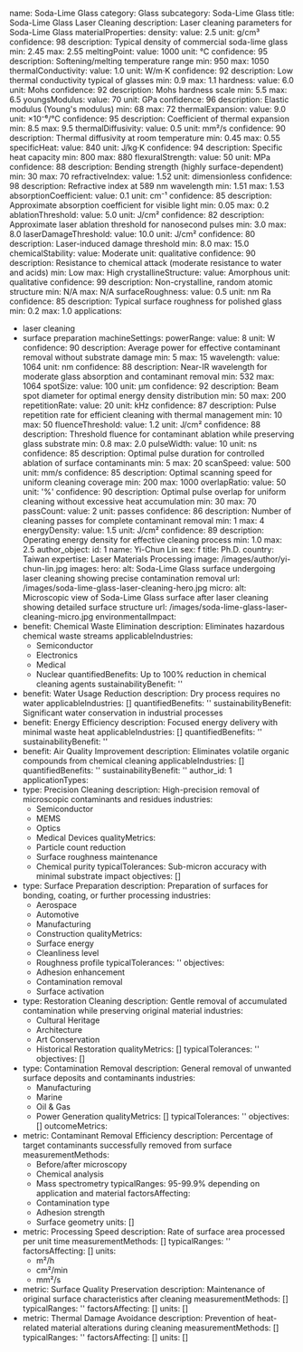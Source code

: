 name: Soda-Lime Glass
category: Glass
subcategory: Soda-Lime Glass
title: Soda-Lime Glass Laser Cleaning
description: Laser cleaning parameters for Soda-Lime Glass
materialProperties:
  density:
    value: 2.5
    unit: g/cm³
    confidence: 98
    description: Typical density of commercial soda-lime glass
    min: 2.45
    max: 2.55
  meltingPoint:
    value: 1000
    unit: °C
    confidence: 95
    description: Softening/melting temperature range
    min: 950
    max: 1050
  thermalConductivity:
    value: 1.0
    unit: W/m·K
    confidence: 92
    description: Low thermal conductivity typical of glasses
    min: 0.9
    max: 1.1
  hardness:
    value: 6.0
    unit: Mohs
    confidence: 92
    description: Mohs hardness scale
    min: 5.5
    max: 6.5
  youngsModulus:
    value: 70
    unit: GPa
    confidence: 96
    description: Elastic modulus (Young's modulus)
    min: 68
    max: 72
  thermalExpansion:
    value: 9.0
    unit: ×10⁻⁶/°C
    confidence: 95
    description: Coefficient of thermal expansion
    min: 8.5
    max: 9.5
  thermalDiffusivity:
    value: 0.5
    unit: mm²/s
    confidence: 90
    description: Thermal diffusivity at room temperature
    min: 0.45
    max: 0.55
  specificHeat:
    value: 840
    unit: J/kg·K
    confidence: 94
    description: Specific heat capacity
    min: 800
    max: 880
  flexuralStrength:
    value: 50
    unit: MPa
    confidence: 88
    description: Bending strength (highly surface-dependent)
    min: 30
    max: 70
  refractiveIndex:
    value: 1.52
    unit: dimensionless
    confidence: 98
    description: Refractive index at 589 nm wavelength
    min: 1.51
    max: 1.53
  absorptionCoefficient:
    value: 0.1
    unit: cm⁻¹
    confidence: 85
    description: Approximate absorption coefficient for visible light
    min: 0.05
    max: 0.2
  ablationThreshold:
    value: 5.0
    unit: J/cm²
    confidence: 82
    description: Approximate laser ablation threshold for nanosecond pulses
    min: 3.0
    max: 8.0
  laserDamageThreshold:
    value: 10.0
    unit: J/cm²
    confidence: 80
    description: Laser-induced damage threshold
    min: 8.0
    max: 15.0
  chemicalStability:
    value: Moderate
    unit: qualitative
    confidence: 90
    description: Resistance to chemical attack (moderate resistance to water and acids)
    min: Low
    max: High
  crystallineStructure:
    value: Amorphous
    unit: qualitative
    confidence: 99
    description: Non-crystalline, random atomic structure
    min: N/A
    max: N/A
  surfaceRoughness:
    value: 0.5
    unit: nm Ra
    confidence: 85
    description: Typical surface roughness for polished glass
    min: 0.2
    max: 1.0
applications:
- laser cleaning
- surface preparation
machineSettings:
  powerRange:
    value: 8
    unit: W
    confidence: 90
    description: Average power for effective contaminant removal without substrate
      damage
    min: 5
    max: 15
  wavelength:
    value: 1064
    unit: nm
    confidence: 88
    description: Near-IR wavelength for moderate glass absorption and contaminant
      removal
    min: 532
    max: 1064
  spotSize:
    value: 100
    unit: μm
    confidence: 92
    description: Beam spot diameter for optimal energy density distribution
    min: 50
    max: 200
  repetitionRate:
    value: 20
    unit: kHz
    confidence: 87
    description: Pulse repetition rate for efficient cleaning with thermal management
    min: 10
    max: 50
  fluenceThreshold:
    value: 1.2
    unit: J/cm²
    confidence: 88
    description: Threshold fluence for contaminant ablation while preserving glass
      substrate
    min: 0.8
    max: 2.0
  pulseWidth:
    value: 10
    unit: ns
    confidence: 85
    description: Optimal pulse duration for controlled ablation of surface contaminants
    min: 5
    max: 20
  scanSpeed:
    value: 500
    unit: mm/s
    confidence: 85
    description: Optimal scanning speed for uniform cleaning coverage
    min: 200
    max: 1000
  overlapRatio:
    value: 50
    unit: '%'
    confidence: 90
    description: Optimal pulse overlap for uniform cleaning without excessive heat
      accumulation
    min: 30
    max: 70
  passCount:
    value: 2
    unit: passes
    confidence: 86
    description: Number of cleaning passes for complete contaminant removal
    min: 1
    max: 4
  energyDensity:
    value: 1.5
    unit: J/cm²
    confidence: 89
    description: Operating energy density for effective cleaning process
    min: 1.0
    max: 2.5
author_object:
  id: 1
  name: Yi-Chun Lin
  sex: f
  title: Ph.D.
  country: Taiwan
  expertise: Laser Materials Processing
  image: /images/author/yi-chun-lin.jpg
images:
  hero:
    alt: Soda-Lime Glass surface undergoing laser cleaning showing precise contamination
      removal
    url: /images/soda-lime-glass-laser-cleaning-hero.jpg
  micro:
    alt: Microscopic view of Soda-Lime Glass surface after laser cleaning showing
      detailed surface structure
    url: /images/soda-lime-glass-laser-cleaning-micro.jpg
environmentalImpact:
- benefit: Chemical Waste Elimination
  description: Eliminates hazardous chemical waste streams
  applicableIndustries:
  - Semiconductor
  - Electronics
  - Medical
  - Nuclear
  quantifiedBenefits: Up to 100% reduction in chemical cleaning agents
  sustainabilityBenefit: ''
- benefit: Water Usage Reduction
  description: Dry process requires no water
  applicableIndustries: []
  quantifiedBenefits: ''
  sustainabilityBenefit: Significant water conservation in industrial processes
- benefit: Energy Efficiency
  description: Focused energy delivery with minimal waste heat
  applicableIndustries: []
  quantifiedBenefits: ''
  sustainabilityBenefit: ''
- benefit: Air Quality Improvement
  description: Eliminates volatile organic compounds from chemical cleaning
  applicableIndustries: []
  quantifiedBenefits: ''
  sustainabilityBenefit: ''
author_id: 1
applicationTypes:
- type: Precision Cleaning
  description: High-precision removal of microscopic contaminants and residues
  industries:
  - Semiconductor
  - MEMS
  - Optics
  - Medical Devices
  qualityMetrics:
  - Particle count reduction
  - Surface roughness maintenance
  - Chemical purity
  typicalTolerances: Sub-micron accuracy with minimal substrate impact
  objectives: []
- type: Surface Preparation
  description: Preparation of surfaces for bonding, coating, or further processing
  industries:
  - Aerospace
  - Automotive
  - Manufacturing
  - Construction
  qualityMetrics:
  - Surface energy
  - Cleanliness level
  - Roughness profile
  typicalTolerances: ''
  objectives:
  - Adhesion enhancement
  - Contamination removal
  - Surface activation
- type: Restoration Cleaning
  description: Gentle removal of accumulated contamination while preserving original
    material
  industries:
  - Cultural Heritage
  - Architecture
  - Art Conservation
  - Historical Restoration
  qualityMetrics: []
  typicalTolerances: ''
  objectives: []
- type: Contamination Removal
  description: General removal of unwanted surface deposits and contaminants
  industries:
  - Manufacturing
  - Marine
  - Oil & Gas
  - Power Generation
  qualityMetrics: []
  typicalTolerances: ''
  objectives: []
outcomeMetrics:
- metric: Contaminant Removal Efficiency
  description: Percentage of target contaminants successfully removed from surface
  measurementMethods:
  - Before/after microscopy
  - Chemical analysis
  - Mass spectrometry
  typicalRanges: 95-99.9% depending on application and material
  factorsAffecting:
  - Contamination type
  - Adhesion strength
  - Surface geometry
  units: []
- metric: Processing Speed
  description: Rate of surface area processed per unit time
  measurementMethods: []
  typicalRanges: ''
  factorsAffecting: []
  units:
  - m²/h
  - cm²/min
  - mm²/s
- metric: Surface Quality Preservation
  description: Maintenance of original surface characteristics after cleaning
  measurementMethods: []
  typicalRanges: ''
  factorsAffecting: []
  units: []
- metric: Thermal Damage Avoidance
  description: Prevention of heat-related material alterations during cleaning
  measurementMethods: []
  typicalRanges: ''
  factorsAffecting: []
  units: []
